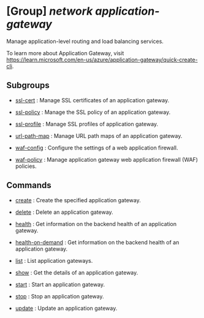 # [Group] _network application-gateway_

Manage application-level routing and load balancing services.

To learn more about Application Gateway, visit https://learn.microsoft.com/en-us/azure/application-gateway/quick-create-cli.

## Subgroups

- [ssl-cert](/Commands/network/application-gateway/ssl-cert/readme.md)
: Manage SSL certificates of an application gateway.

- [ssl-policy](/Commands/network/application-gateway/ssl-policy/readme.md)
: Manage the SSL policy of an application gateway.

- [ssl-profile](/Commands/network/application-gateway/ssl-profile/readme.md)
: Manage SSL profiles of application gateway.

- [url-path-map](/Commands/network/application-gateway/url-path-map/readme.md)
: Manage URL path maps of an application gateway.

- [waf-config](/Commands/network/application-gateway/waf-config/readme.md)
: Configure the settings of a web application firewall.

- [waf-policy](/Commands/network/application-gateway/waf-policy/readme.md)
: Manage application gateway web application firewall (WAF) policies.

## Commands

- [create](/Commands/network/application-gateway/_create.md)
: Create the specified application gateway.

- [delete](/Commands/network/application-gateway/_delete.md)
: Delete an application gateway.

- [health](/Commands/network/application-gateway/_health.md)
: Get information on the backend health of an application gateway.

- [health-on-demand](/Commands/network/application-gateway/_health-on-demand.md)
: Get information on the backend health of an application gateway.

- [list](/Commands/network/application-gateway/_list.md)
: List application gateways.

- [show](/Commands/network/application-gateway/_show.md)
: Get the details of an application gateway.

- [start](/Commands/network/application-gateway/_start.md)
: Start an application gateway.

- [stop](/Commands/network/application-gateway/_stop.md)
: Stop an application gateway.

- [update](/Commands/network/application-gateway/_update.md)
: Update an application gateway.
